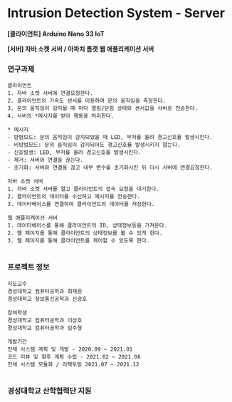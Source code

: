 # Intrusion Detection System - Server

<p><b>[클라이언트] Arduino Nano 33 IoT</b></p>
<p><b>[서버] 자바 소켓 서버 / 아파치 톰캣 웹 애플리케이션 서버</b></p>

### 연구과제 

```
클라이언트
1. 자바 소켓 서버에 연결요청한다.
2. 클라이언트의 가속도 센서를 이용하여 문의 움직임을 측정한다.
3. 문의 움직임이 감지될 때 마다 열림/닫힘 상태와 센서값을 서버로 전송한다.
4. 서버의 *메시지를 받아 행동을 처리한다.

* 메시지
- 방범모드: 문의 움직임이 감지되었을 때 LED, 부저를 울려 경고신호를 발생시킨다.
- 비방범모드: 문의 움직임이 감지되어도 경고신호를 발생시키지 않는다.
- 신호발생: LED, 부저를 울려 경고신호를 발생시킨다.
- 제거: 서버와 연결을 끊는다.
- 초기화: 서버와 연결을 끊고 내부 변수를 초기화시킨 뒤 다시 서버에 연결요청한다.
```

```
자바 소켓 서버
1. 자바 소켓 서버를 열고 클라이언트의 접속 요청을 대기한다.
2. 클라이언트의 데이터를 수신하고 메시지를 전송한다.
3. 데이터베이스를 연결하여 클라이언트의 데이터를 저장한다.
```

```
웹 애플리케이션 서버
1. 데이터베이스를 통해 클라이언트의 ID, 상태정보등을 가져온다.
2. 웹 페이지를 통해 클라이언트의 상태정보를 볼 수 있게 한다.
3. 웹 페이지를 통해 클라이언트를 제어할 수 있도록 한다.
```

#

### 프로젝트 정보

```
지도교수
경성대학교 컴퓨터공학과 최재원
경성대학교 정보통신공학과 신광호

참여학생
경성대학교 컴퓨터공학과 이상호
경성대학교 컴퓨터공학과 임주형

개발기간
전체 시스템 계획 및 개발 - 2020.09 ~ 2021.01
코드 리뷰 및 향후 계획 수립 - 2021.02 ~ 2021.06
전체 시스템 모듈화 / 리팩토링 2021.07 ~ 2021.12

```

#

### 경성대학교 산학협력단 지원

